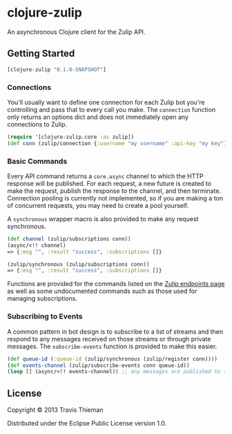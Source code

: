 # clojure-zulip

An asynchronous Clojure client for the Zulip API.

## Getting Started

```clojure
[clojure-zulip "0.1.0-SNAPSHOT"]
```

### Connections

You'll usually want to define one connection for each Zulip bot you're controlling and pass that to every call you make. The `connection` function only returns an options dict and does not immediately open any connections to Zulip.

```clojure
(require '[clojure-zulip.core :as zulip])
(def conn (zulip/connection {:username "my username" :api-key "my key"}))
```

### Basic Commands

Every API command returns a `core.async` channel to which the HTTP response will be published. For each request, a new future is created to make the request, publish the response to the channel, and then terminate. Connection pooling is currently not implemented, so if you are making a ton of concurrent requests, you may need to create a pool yourself.

A `synchronous` wrapper macro is also provided to make any request synchronous.

```clojure
(def channel (zulip/subscriptions conn))
(async/<!! channel)
=> {:msg "", :result "success", :subscriptions []}

(zulip/synchronous (zulip/subscriptions conn))
=> {:msg "", :result "success", :subscriptions []}
```

Functions are provided for the commands listed on the [Zulip endpoints page](zulip.com/api/endpoints) as well as some undocumented commands such as those used for managing subscriptions.

### Subscribing to Events

A common pattern in bot design is to subscribe to a list of streams and then respond to any messages received on those streams or through private messages. The `subscribe-events` function is provided to make this easier.

```clojure
(def queue-id (:queue-id (zulip/synchronous (zulip/register conn))))
(def events-channel (zulip/subscribe-events conn queue-id))
(loop [] (async/<!! events-channel)) ;; any messages are published to this channel
```

## License

Copyright © 2013 Travis Thieman

Distributed under the Eclipse Public License version 1.0.
